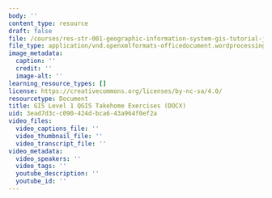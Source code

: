 ```yaml
---
body: ''
content_type: resource
draft: false
file: /courses/res-str-001-geographic-information-system-gis-tutorial-january-iap-2022/mitres_str001iap22_gis_level1_qgis_takehome_exercise.docx
file_type: application/vnd.openxmlformats-officedocument.wordprocessingml.document
image_metadata:
  caption: ''
  credit: ''
  image-alt: ''
learning_resource_types: []
license: https://creativecommons.org/licenses/by-nc-sa/4.0/
resourcetype: Document
title: GIS Level 1 QGIS Takehome Exercises (DOCX)
uid: 3ead7d3c-c090-424d-bca6-43a964f0ef2a
video_files:
  video_captions_file: ''
  video_thumbnail_file: ''
  video_transcript_file: ''
video_metadata:
  video_speakers: ''
  video_tags: ''
  youtube_description: ''
  youtube_id: ''
---
```


